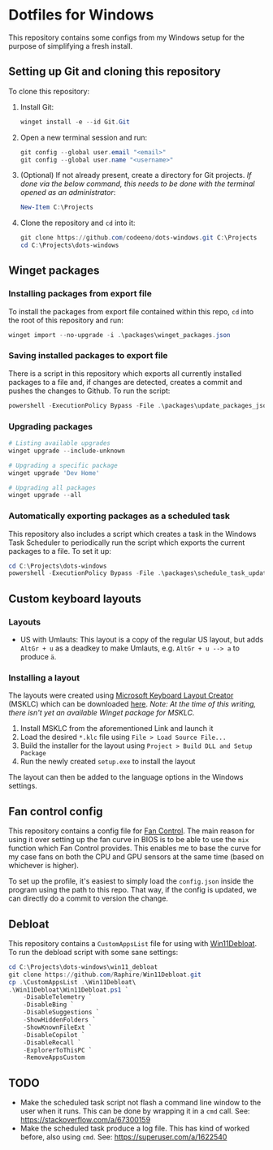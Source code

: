 # Dotfiles for Windows

This repository contains some configs from my Windows setup for the purpose of simplifying a fresh install.

## Setting up Git and cloning this repository

To clone this repository:

1. Install Git:

    ```powershell
    winget install -e --id Git.Git
    ```

2. Open a new terminal session and run:

    ```powershell
    git config --global user.email "<email>"
    git config --global user.name "<username>"
    ```
3. (Optional) If not already present, create a directory for Git projects. *If done via the below command, this needs to be done with the terminal opened as an administrator*:

    ```powershell
    New-Item C:\Projects
    ```
4. Clone the repository and `cd` into it:
    ```powershell
    git clone https://github.com/codeeno/dots-windows.git C:\Projects
    cd C:\Projects\dots-windows
    ```

## Winget packages

### Installing packages from export file

To install the packages from export file contained within this repo, `cd` into the root of this repository and run:

```powershell
winget import --no-upgrade -i .\packages\winget_packages.json
```

### Saving installed packages to export file

There is a script in this repository which exports all currently installed packages to a file and, if changes are detected, creates a commit and pushes the changes to Github. To run the script:

```powershell
powershell -ExecutionPolicy Bypass -File .\packages\update_packages_json.ps1
```

### Upgrading packages

```powershell
# Listing available upgrades
winget upgrade --include-unknown

# Upgrading a specific package
winget upgrade 'Dev Home'

# Upgrading all packages
winget upgrade --all
```

### Automatically exporting packages as a scheduled task

This repository also includes a script which creates a task in the Windows Task Scheduler to periodically run the script which exports the current packages to a file. To set it up:

```powershell
cd C:\Projects\dots-windows
powershell -ExecutionPolicy Bypass -File .\packages\schedule_task_update_packages_json.ps1
```

## Custom keyboard layouts

### Layouts

* US with Umlauts: This layout is a copy of the regular US layout, but adds `AltGr + u` as a deadkey to make Umlauts, e.g. `AltGr + u --> a` to produce `ä`.

### Installing a layout

The layouts were created using [Microsoft Keyboard Layout Creator](https://msklc-guide.github.io) (MSKLC) which can be downloaded [here](https://www.microsoft.com/en-us/download/details.aspx?id=102134). *Note: At the time of this writing, there isn't yet an available Winget package for MSKLC.*

1. Install MSKLC from the aforementioned Link and launch it
2. Load the desired `*.klc` file using `File > Load Source File...`
3. Build the installer for the layout using `Project > Build DLL and Setup Package`
4. Run the newly created `setup.exe` to install the layout

The layout can then be added to the language options in the Windows settings.

## Fan control config

This repository contains a config file for [Fan Control](https://getfancontrol.com/). The main reason for using it over setting up the fan curve in BIOS is to be able to use the `mix` function which Fan Control provides. This enables me to base the curve for my case fans on both the CPU and GPU sensors at the same time (based on whichever is higher). 

To set up the profile, it's easiest to simply load the `config.json` inside the program using the path to this repo. That way, if the config is updated, we can directly do a commit to version the change.

## Debloat

This repository contains a `CustomAppsList` file for using with [Win11Debloat](https://github.com/Raphire/Win11Debloat). To run the debload script with some sane settings:

``` powershell
cd C:\Projects\dots-windows\win11_debloat
git clone https://github.com/Raphire/Win11Debloat.git
cp .\CustomAppsList .\Win11Debloat\
.\Win11Debloat\Win11Debloat.ps1 `
    -DisableTelemetry `
    -DisableBing `
    -DisableSuggestions `
    -ShowHiddenFolders `
    -ShowKnownFileExt `
    -DisableCopilot `
    -DisableRecall `
    -ExplorerToThisPC `
    -RemoveAppsCustom
```

## TODO
* Make the scheduled task script not flash a command line window to the user when it runs. This can be done by wrapping it in a `cmd` call. See: https://stackoverflow.com/a/67300159
* Make the scheduled task produce a log file. This has kind of worked before, also using `cmd`. See: https://superuser.com/a/1622540
